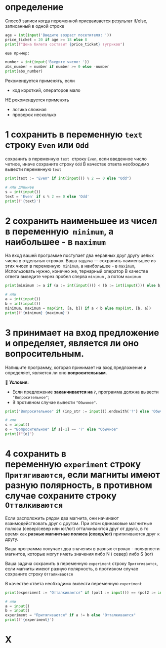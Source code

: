 # определение
Способ записи когда переменной присваивается результат if/else, записанный в одной строке
```python
age = int(input('Введите возраст посетителя: '))
price_ticket = 20 if age >= 18 else 8
print(f"Цена билета составит {price_ticket} тугриков")

еше пример:

number = int(input('Введите число: '))
abs_number = number if number >= 0 else -number
print(abs_number)
```

Рекомендуется применять, если
- код короткий, операторов мало

НЕ рекомендуется применять
- логика сложная
- проверок несколько

# 1 сохранить в переменную `text`  строку `Even` или `Odd`
сохранить в переменную `text`  строку `Even`, если введенное число четное, иначе сохраните строку `Odd`
В качестве ответа необходимо вывести переменную `text`

```python
print(text := "Even" if int(input()) % 2 == 0 else "Odd")

# или длиннее
s = int(input())
text = 'Even' if s % 2 == 0 else 'Odd'
print(f'{text}')

```

# 2 сохранить наименьшее из чисел в переменную  `minimum`, а наибольшее - в `maximum`
На вход вашей программе поступает два неравных друг другу целых числа в отдельных строках.
Ваша задача — сохранить наименьшее из этих чисел в переменную  `minimum`, а наибольшее - в `maximum`, Использовать нужно, конечно же, тернарный оператор
В качестве ответа выведите через пробел сперва `minimum` , а потом `maximum`
```python
print(minimum := a if (a := int(input())) < (b := int(input())) else b, maximum := b if (a < b) else a)

# или
a = int(input())  
b = int(input())  
minimum, maximum = map(int, [a, b]) if a < b else map(int, [b, a])  
print(f'{minimum} {maximum}')
```

# 3 принимает на вход предложение и определяет, является ли оно **вопросительным**.

Напишите программу, которая принимает на вход предложение и определяет, является ли оно **вопросительным**.

📌 **Условия:**
- Если предложение **заканчивается на `?`**, программа должна вывести `"Вопросительное"`;       
- В противном случае вывести `"Обычное"`.

```python
print("Вопросительное" if (inp_str := input()).endswith('?') else 'Обычное')

# или
s = input()
o = "Вопросительное" if s[-1] == '?' else "Обычное"
print(f"{o}")
```

# 4 сохранить в переменную `experiment` строку `Притягиваются`, если магниты имеют разную полярность, в противном случае сохраните строку `Отталкиваются`
Если расположить рядом два магнита, они начинают взаимодействовать друг с другом. При этом одинаковые магнитные полюса (север/север или юг/юг) отталкиваются друг от друга, в то время как **разные магнитные полюса (север/юг)** притягиваются друг к другу.

Ваша программа получает два значения в разных строках - полярности магнитов, которые могут иметь значения либо N ( север) либо S (юг)

Ваша задача сохранить в переменную `experiment` строку `Притягиваются`, если магниты имеют разную полярность, в противном случае сохраните строку `Отталкиваются`

В качестве ответа необходимо вывести переменную `experiment`
```python
print(experiment := "Отталкиваются" if (pol1 := input()) == (pol2 := input()) else 'Притягиваются')

# или
a = input()
b = input()
experiment = "Притягиваются" if a != b else "Отталкиваются"
print(f'{experiment}')
```

# X

```python

```